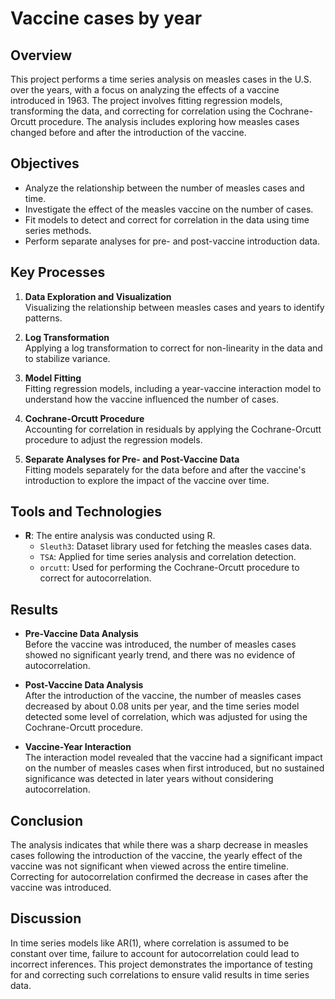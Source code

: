 # Vaccine cases by year

## Overview

This project performs a time series analysis on measles cases in the U.S. over the years, with a focus on analyzing the effects of a vaccine introduced in 1963. The project involves fitting regression models, transforming the data, and correcting for correlation using the Cochrane-Orcutt procedure. The analysis includes exploring how measles cases changed before and after the introduction of the vaccine.

## Objectives

- Analyze the relationship between the number of measles cases and time.
- Investigate the effect of the measles vaccine on the number of cases.
- Fit models to detect and correct for correlation in the data using time series methods.
- Perform separate analyses for pre- and post-vaccine introduction data.

## Key Processes

1. **Data Exploration and Visualization**  
   Visualizing the relationship between measles cases and years to identify patterns.
   
2. **Log Transformation**  
   Applying a log transformation to correct for non-linearity in the data and to stabilize variance.
   
3. **Model Fitting**  
   Fitting regression models, including a year-vaccine interaction model to understand how the vaccine influenced the number of cases.
   
4. **Cochrane-Orcutt Procedure**  
   Accounting for correlation in residuals by applying the Cochrane-Orcutt procedure to adjust the regression models.
   
5. **Separate Analyses for Pre- and Post-Vaccine Data**  
   Fitting models separately for the data before and after the vaccine's introduction to explore the impact of the vaccine over time.

## Tools and Technologies

- **R**: The entire analysis was conducted using R.
  - `Sleuth3`: Dataset library used for fetching the measles cases data.
  - `TSA`: Applied for time series analysis and correlation detection.
  - `orcutt`: Used for performing the Cochrane-Orcutt procedure to correct for autocorrelation.
  
## Results

- **Pre-Vaccine Data Analysis**  
   Before the vaccine was introduced, the number of measles cases showed no significant yearly trend, and there was no evidence of autocorrelation.
   
- **Post-Vaccine Data Analysis**  
   After the introduction of the vaccine, the number of measles cases decreased by about 0.08 units per year, and the time series model detected some level of correlation, which was adjusted for using the Cochrane-Orcutt procedure.

- **Vaccine-Year Interaction**  
   The interaction model revealed that the vaccine had a significant impact on the number of measles cases when first introduced, but no sustained significance was detected in later years without considering autocorrelation.

## Conclusion

The analysis indicates that while there was a sharp decrease in measles cases following the introduction of the vaccine, the yearly effect of the vaccine was not significant when viewed across the entire timeline. Correcting for autocorrelation confirmed the decrease in cases after the vaccine was introduced.

## Discussion

In time series models like AR(1), where correlation is assumed to be constant over time, failure to account for autocorrelation could lead to incorrect inferences. This project demonstrates the importance of testing for and correcting such correlations to ensure valid results in time series data.


